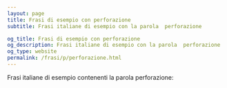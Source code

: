```yaml
---
layout: page
title: Frasi di esempio con perforazione 
subtitle: Frasi italiane di esempio con la parola  perforazione

og_title: Frasi di esempio con perforazione 
og_description: Frasi italiane di esempio con la parola  perforazione
og_type: website
permalink: /frasi/p/perforazione.html
---
```


Frasi italiane di esempio contenenti la parola perforazione:


